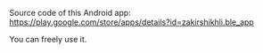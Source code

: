 Source code of this Android app:
https://play.google.com/store/apps/details?id=zakirshikhli.ble_app

You can freely use it.
